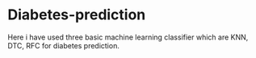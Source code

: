 # Diabetes-prediction
Here i have used three basic machine learning classifier which are KNN, DTC, RFC for diabetes prediction.  

